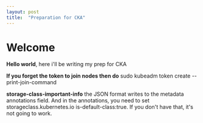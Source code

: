```yaml
---
layout: post
title:  "Preparation for CKA"
---
```


# Welcome

**Hello world**, here i'll be writing my prep for CKA

**If you forget the token to join nodes then do**
sudo kubeadm token create --print-join-command

**storage-class-important-info**
the JSON format writes to the metadata annotations field. And in the annotations, you need to set storageclass.kubernetes.io is-default-class:true. If you don't have that, it's not going to work.